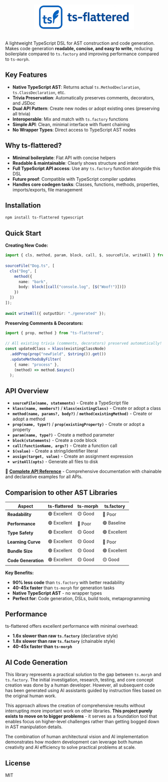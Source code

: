 <center><img src="banner.webp" width="320px"/></center>
<br/>

A lightweight TypeScript DSL for AST construction and code generation. Makes code generation **readable, concise, and easy to write**, reducing boilerplate compared to `ts.factory` and improving performance compared to `ts-morph`.

## Key Features

- **Native TypeScript AST**: Returns actual `ts.MethodDeclaration`, `ts.ClassDeclaration`, etc.
- **Trivia Preservation**: Automatically preserves comments, decorators, and JSDoc
- **Dual API Pattern**: Create new nodes or adopt existing ones (preserving all trivia)
- **Interoperable**: Mix and match with `ts.factory` functions
- **Simple API**: Clean, minimal interface with fluent chaining
- **No Wrapper Types**: Direct access to TypeScript AST nodes

## Why ts-flattered?

- **Minimal boilerplate**: Flat API with concise helpers
- **Readable & maintainable**: Clearly shows structure and intent
- **Full TypeScript API access**: Use any `ts.factory` function alongside this DSL
- **Future proof**: Compatible with TypeScript compiler updates
- **Handles core codegen tasks**: Classes, functions, methods, properties, imports/exports, file management

## Installation

```bash
npm install ts-flattered typescript
```

## Quick Start

**Creating New Code:**
```typescript
import { cls, method, param, block, call, $, sourceFile, writeAll } from "ts-flattered";

sourceFile("Dog.ts", [
  cls("Dog", [
    method({
      name: "bark",
      body: block([call("console.log", [$("Woof!")])])
    })
  ])
]);

await writeAll({ outputDir: "./generated" });
```

**Preserving Comments & Decorators:**
```typescript
import { prop, method } from "ts-flattered";

// All existing trivia (comments, decorators) preserved automatically!
const updatedClass = klass(existingClassNode)
  .addProp(prop("newField", $string()).get())
  .updateMethodsByFilter(
    { name: "process" },
    (method) => method.$async()
  );
```

## API Overview

- **`sourceFile(name, statements)`** - Create a TypeScript file  
- **`klass(name, members?)`** / **`klass(existingClass)`** - Create or adopt a class
- **`method(name, params?, body?)`** / **`method(existingMethod)`** - Create or adopt a method
- **`prop(name, type?)`** / **`prop(existingProperty)`** - Create or adopt a property
- **`param(name, type?)`** - Create a method parameter
- **`block(statements)`** - Create a code block
- **`call(functionName, args?)`** - Create a function call
- **`$(value)`** - Create a string/identifier literal
- **`assign(target, value)`** - Create an assignment expression
- **`writeAll(opts)`** - Generate all files to disk

📖 **[Complete API Reference](API.md)** - Comprehensive documentation with chainable and declarative examples for all APIs.

## Comparision to other AST Libraries

| Aspect | ts-flattered | ts-morph | ts.factory |
|--------|-------------|----------|------------|
| **Readability** | 🟢 Excellent | 🟡 Good | 🔴 Poor |
| **Performance** | 🟢 Excellent | 🔴 Poor | 🟢 Baseline |
| **Type Safety** | 🟢 Excellent | 🟡 Good | 🟢 Excellent |
| **Learning Curve** | 🟢 Excellent | 🟡 Good | 🔴 Poor |
| **Bundle Size** | 🟢 Excellent | 🟡 Good | 🟢 Excellent |
| **Code Generation** | 🟢 Excellent | 🟡 Good | 🟡 Good |

**Key Benefits:**
- **90% less code** than `ts.factory` with better readability
- **40-45x faster** than `ts-morph` for generation tasks
- **Native TypeScript AST** - no wrapper types
- **Perfect for**: Code generation, DSLs, build tools, metaprogramming

## Performance

ts-flattered offers excellent performance with minimal overhead:

- **1.6x slower than raw `ts.factory`** (declarative style)
- **1.8x slower than raw `ts.factory`** (chainable style)
- **40-45x faster than `ts-morph`**

## AI Code Generation

This library represents a practical solution to the gap between `ts.morph` and `ts.factory`. The initial investigation, research, testing, and core concept creation was done by a human developer. However, all subsequent code has been generated using AI assistants guided by instruction files based on the original human work.

This approach allows the creation of comprehensive results without interrupting more important work on other libraries. **This project purely exists to move on to bigger problems** - it serves as a foundation tool that enables focus on higher-level challenges rather than getting bogged down in AST manipulation details.

The combination of human architectural vision and AI implementation demonstrates how modern development can leverage both human creativity and AI efficiency to solve practical problems at scale.

## License

MIT
